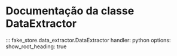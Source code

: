 # Documentação da classe DataExtractor

::: fake_store.data_extractor.DataExtractor
    handler: python
    options:
        show_root_heading: true

